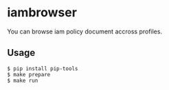 # iambrowser

You can browse iam policy document accross profiles.

## Usage

```
$ pip install pip-tools
$ make prepare
$ make run
```
